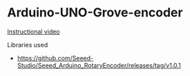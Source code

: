 # Arduino-UNO-Grove-encoder

[Instructional video](https://youtu.be/vssBOhfQEv8)

Libraries used
- https://github.com/Seeed-Studio/Seeed_Arduino_RotaryEncoder/releases/tag/v1.0.1
